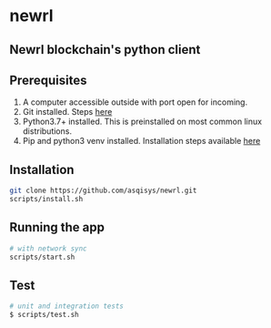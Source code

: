 # newrl

## Newrl blockchain's python client

## Prerequisites 
1. A computer accessible outside with port open for incoming.
2. Git installed. Steps [here](https://git-scm.com/downloads)
3. Python3.7+ installed. This is preinstalled on most common linux distributions.
4. Pip and python3 venv installed. Installation steps available [here](https://pip.pypa.io/en/stable/installation/)

## Installation

```bash
git clone https://github.com/asqisys/newrl.git
scripts/install.sh
```

## Running the app

```bash
# with network sync
scripts/start.sh
```

## Test

```bash
# unit and integration tests
$ scripts/test.sh
```
